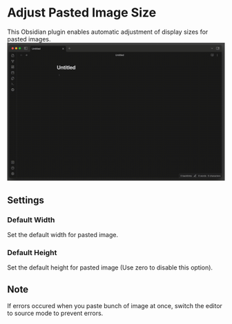 # Adjust Pasted Image Size

This Obsidian plugin enables automatic adjustment of display sizes for pasted images.
![](image.gif)

## Settings
### Default Width
Set the default width for pasted image.
### Default Height
Set the default height for pasted image (Use zero to disable this option).

## Note
If errors occured when you paste bunch of image at once, switch the editor to source mode to prevent errors.